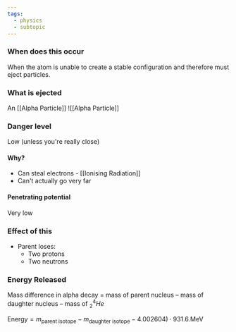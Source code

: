 ```yaml
---
tags:
  - physics
  - subtopic
---
```

### When does this occur
When the atom is unable to create a stable configuration and therefore must eject particles.

### What is ejected
An [[Alpha Particle]]
![[Alpha Particle]]
### Danger level
Low (unless you're really close)
#### Why?
- Can steal electrons - [[Ionising Radiation]]
- Can't actually go very far
#### Penetrating potential
Very low
### Effect of this 
- Parent loses:
	- Two protons
	- Two neutrons
### Energy Released
Mass difference in alpha decay
= mass of parent nucleus – mass of daughter nucleus – mass of $^4_2He$

$\textrm{Energy}=m_{\textrm{parent isotope}} - m_{\textrm{daughter isotope}} - 4.002604)\cdot 931.6. \textrm{MeV}$ 

